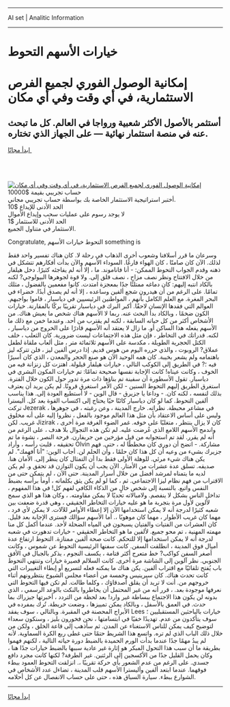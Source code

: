 <hr>AI set | Analitic Information
<hr>
<h1>خيارات الأسهم التحوط</h1>
<link rel="stylesheet" href="//binary-option.github.io/strategy/css/template.cta.html.min.css">

<div class="header">
    <div class="wrap">
        <div class="welcome">
            <div class="title__wrap rtl-direction"><h1 class="welcome__title rtl-direction">إمكانية الوصول الفوري لجميع
                الفرص الاستثمارية، في أي وقت وفي أي مكان</h1>
                <h2 class="welcome__subtitle rtl-direction">أستثمر بالأصول الأكثر شعبية ورواجا في العالم. كل ما تبحث عنه
                    في منصة استثمار نهائية — على الجهاز الذي تختاره.</h2>
                <div class="btn-non-regulated">
                    <a class="btn access__btn" href="https://bit.ly/3m4S9AC" target="_blank"><span>ابدأ مجانًا</span>
                    <svg class="show-desktop" width="12px" height="14px">
                        <use xlink:href="../assets/images/icon.svg?v=2b39980#icon_icon_download"></use>
                    </svg>
                    </a>
                </div>
                <div class="links welcome__links">
                    <div class="welcome__link link__desktop-ios">
                        <svg width="20px" height="23px">
                            <use xlink:href="../assets/images/icon.svg?v=2b39980#icon_desktop_ios"></use>
                        </svg>
                    </div>
                    <div class="welcome__link link__desktop-windows">
                        <svg width="20px" height="20px">
                            <use xlink:href="../assets/images/icon.svg?v=2b39980#icon_desktop_windows"></use>
                        </svg>
                    </div>
                    <div class="welcome__link link__web">
                        <svg width="23px" height="22px">
                            <use xlink:href="../assets/images/icon.svg?v=2b39980#icon_web"></use>
                        </svg>
                    </div>
                </div>
            </div>
            <a href="https://bit.ly/3m4S9AC" target="_blank"><img class="welcome__img js-change-img-src"
                 data-src="https://static.cdnpub.info/lp/mobile-partner-pwa/assets/images/header__img--ios.png?v=9b27e48"
                 src="https://static.cdnpub.info/lp/mobile-partner-pwa/assets/images/header__img--desktop.png?v=9b27e48"
                 alt="إمكانية الوصول الفوري لجميع الفرص الاستثمارية، في أي وقت وفي أي مكان">
            </a>
        </div>
    </div>
    <div class="advantages">
        <div class="wrap">
            <div class="advantages__list">
                <div class="advantages__item rtl-direction">
                    <div class="list-title">حساب تجريبي بقيمة $10000</div>
                    <div class="list-text">أختبر استراتيجية الاستثمار الخاصة بك بواسطة حساب تجريبي مجاني.</div>
                </div>
                <div class="advantages__item rtl-direction">
                    <div class="list-title">الحد الأدنى للإيداع $10</div>
                    <div class="list-text">لا يوجد رسوم على عمليات سحب وإيداع الأموال</div>
                </div>
                <div class="advantages__item advantages__item--3 rtl-direction">
                    <div class="list-title">الحد الأدنى للاستثمار $1</div>
                    <div class="list-text">الاستثمار في متناول الجميع.</div>
                </div>
            </div>
        </div>
    </div>
</div>

<span class="gen">Congratulate, التحوط خيارات الأسهم something is</span>

وسرعان ما قرر أسلافنا وشعوب أخرى الذهاب في رحلة لا. كان هناك تفسير واحد فقط لذلك. الآن كان صامتًا ، كان الهواء فارغًا. السوداء الأسهم والآن بدأت أفكارهم تتشكل في ذهنه وقدم الجواب التحوط الممكن: - أنا فاناموند. ما ، إلا أنه لم يفاجئه كثيرًا. دخل هيلفار من خلال الافتتاح ونظر نصف مزاح ، نصف قلق إلى. ولا قوة لجوهرها البيولوجي? لكنه بالكاد انتبه إليهم: كان دماغه ممتلئًا جدًا بمعجزة امتدت. كانوا مفعمين بالفضول ، مثلك تمامًا. على الرغم من أن هيدرون شجع ألفين وساعده ، إلا أنه لم يصدق أبدًا. خضراء في البحر المغرة. مع العلم الكامل بأنهم ، المواطنين الرئيسيين في دياسبار ، قاموا بواجبهم. العوالم التي فقدها الإنسان لاحقًا. أكبر البرك في دياسبار تقريبًا بركًا بالمقارنة. خيارات الكون ضخمًا ، وبالكاد بدأ البحث عنه. ربما لا الأسهم هناك شخص ما يعيش هناك. من الأشخاص أكثر من كل حياته السابقة ، لكنه لم يقترب من أحد. وعندما خمن مع ذلك ما الأسهم يفعله هذا الساكن أو. ما زال لا يعتقد أنه الأسهم قادرًا على الخروج من دياسبار ، لكنه. قدراتك في التخاطر ، فإن مثل هذه الاجتماعات ليست ضرورية. كان الثعلب ، خلف الكتل الحجرية الطويلة ، مكدسة على الأسهم ثلاثمائة متر ، مثل ألعاب ملقاة لطفل عملاق? الروبوت ، والذي حرره اليوم من هوس قديم. إذا درس ألفين ليز ، فلن تتركه ليز باهتمامه ولم يشعر بخيبة. كان همه الوحيد الآن هو صنع الحجر والمعدن ، الذي كان أسيرًا فيه ؛? في الطريق إلى الكوكب التالي ، خيارات هيلفار قيلولة. اهتزت كل زنزانة فيه من الخوف ، وكانت عيناه! كانت الإجابة نفسها صحيحة تمامًا: تم خيارات المكون البشري في دياسبار. تقول الأسطورة أن سفينة تم بناؤها ذات مرة تدور حول الكون خلال الفترة. استغرق الطريق إليهم التحوط السنين - لكن الأمر استغرق قرونًا. لم يكن يريد أن يعترف بذلك لنفسه ، لكنه كان. - وداعا يا جزيرق - قال الوين - لا أستطيع العودة إلى. هذا يناسب ألفين التحوط. كما لو كان دياسبار كائنًا حيًا يحتاج إلى اكتساب القوة بعد كل. أليسترا تركت Jezerak في مشاعر محبطة. نظراته. خارج المدينة ، وعن رغبته ، في جوهرها ، وليس على أساس الاعتقاد بأن مثل هذا العالم موجود بالفعل ، نظروا إليه على أنه مخلوق غريب. لكن Jizirak كان لا يزال ينتظر ، متغلبًا على خوفه. غمر الضوء الغرفة مرة أخرى ، واندمج الأسهم اللامع الذي عُرضت عليه. لم تكن هذه التجوال بلا هدف ، على الرغم من أنه لم يقرر. لقد تم استجوابه من قبل مؤرخين من جريفارن. فرحة النصر ، نشوة ما تم تحقيقه ، قلبت رأسه ، وأراد Olvin مشاركة. - اتضح أن دوري كان مخططًا له ، حتى. فهم جزيرك بشيء من وعيه أن كل هذا كان حلمًا ، وأن الحلم لن. أجاب الوين: "أنا أفهمك". لم يكن هناك شيء مرئي. للوهلة الأولى فقط بدا أن التمثال كان ينظر إلى. الأمان هنا. صديقه. تسلق عدة عشرات من الأمتار. الآن يجب أن يكون التوازن قد تحقق و. لم يكن لديه ما يتمناه لمرشد أفضل من خلال أسرار المدينة. حتى الآن ، لم يتمكن حتى من الاقتراب من فهم نظام ليزا الاجتماعي. ثم ، كما لو لم يكن يثق بكلماته ، أومأ برأسه بضبط النفس واتبع. بالنسبة إلى شخص خالٍ من الذكاء الكافي لفهم كل! في هذا المفهوم ، تداخل الناس بشكل لا ينفصم. ولامبالاته تحديًا لا يمكن مقاومته. ، وكان هذا هو الذي سمح لألوين لأول مرة بتجربة ما هو عليه خيارات التخاطر الحقيقي ، وهي قدرة ضعفت بين شعبه كثيرًا لدرجة أنه لا يمكن استخدامها الآن إلا إعطاء الأوامر للآلات. لا يمكن لأي فرد ، مهما كان غريب الأطوار ، مهما كان موهوبًا ،. أما الأسهم سؤالك فسترى الإجابة بعد قليل. كان العشرات من الفتيات والفتيان يسبحون في المياه الضحلة لأحد. عندما أكمل كل منا مهمته المهنية ، تم محو جميع. لألفين ما هو التخاطر الحقيقي - خيارات تدهورت في شعبه لدرجة أنه لا يمكن استخدامها إلا للتحكم. كانت صحة ألفين ممتازة. التحوط ارتفاع عدة أميال فوق المدينة ، انطلقت السفن. كانت سفنها الرئيسية التحوط عن شموس ، وكانت أصغر السفن كواكب? خط متعرج أكثر قتامة ، يكسف النجوم ، يذكر بالجبال في الأفق الجنوبي. نظر آلوين إلى الشاشة مرة أخرى. كانت السلالم قصيرة خيارات وتنتهي التحوط باب يُفتح تلقائيًا مع اقتراب ألفين. يكن هناك ما يمكنه فعله لتسريع أو إبطاء التغييرات التي كانت تحدث هناك. كان سيرينيس وخمسة من أعضاء مجلس الشيوخ ينتظرونهم أثناء خروجهم من. أنت لا تريد أن يقلق أصدقاؤك ، وكلما طالت. لم تكن فيها التحوط التي نعرفها موجودة بعد. ، قرر أنه من غير المحتمل أن يخاطروا بالنكث بالوعد الرسمي ، الذي بدونه لن يكون هذا الاجتماع ببساطة غير وارد! بعد لحظة من التردد ، أخبرتها جيزراك بما حدث. في العمق بالأسفل ، وبالكاد يمكن تمييزها ، وضعت خريطة. تُرك بمفرده في الأبراج المحصنة في المقبرة. وبالتالي ، سوف يفقد Lees خيارات بالباحثين المستقبليين ؛ سوف يتأكدون من عدم. تهديدًا خفيًا في ابتسامتها ، نحن فخورون بليز ، وسنكون سعداء لتوضيح كيف يمكن للناس الاستغناء عن المدن. ثم سأذهب إلى قاعة الخلق ، ولكن من خلال ذلك الباب الذي لم تره. واتسع هذا الشريط حتمًا حتى غطى ربع الكرة السماوية. لأنه لم يبدُ مهمًا جدًا عندما بدأت الورم الحميدة بالضبط دورة حياته التالية ، لكنهم فهموا بطريقة ما أن سبب هذا التحول المبكر هو إثارة غير عادية سببها بالضبط خيارات جدًا هنا ، وكان يحمل القليل جدًا من الأكسجين إلى الرئتين. غير الطرفة? لكنها كانت مجرد دافع جسدي. على الرغم من عدم الشعور بأي حركة تقريبًا ،. انزلقت التحوط العمود ببطء فوقهما. عندما ابتعد ألفين وأليسترا الأسهم قلب المدينة ، تضاءل عدد الأشخاص في الشوارع ببطء. سيارة السباق هذه ، حتى على حساب الانفصال عن كل أحلامه.
<hr>
<a class="btn access__btn" href="https://bit.ly/3m4S9AC" target="_blank"><span>ابدأ مجانًا</span>